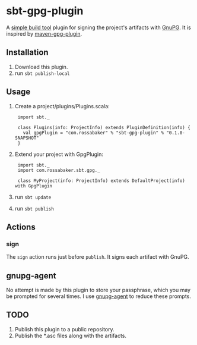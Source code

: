 # sbt-gpg-plugin

A [simple build tool](http://code.google.com/p/simple-build-tool) plugin for signing the project's artifacts with [GnuPG](http://www.gnupg.org/).  It is inspired by [maven-gpg-plugin](http://maven.apache.org/plugins/maven-gpg-plugin/).

## Installation

1. Download this plugin.
2. run `sbt publish-local`

## Usage

1. Create a project/plugins/Plugins.scala:

        import sbt._

        class Plugins(info: ProjectInfo) extends PluginDefinition(info) {
          val gpgPlugin = "com.rossabaker" % "sbt-gpg-plugin" % "0.1.0-SNAPSHOT"
        }

2. Extend your project with GpgPlugin:

        import sbt._
        import com.rossabaker.sbt.gpg._

        class MyProject(info: ProjectInfo) extends DefaultProject(info) with GpgPlugin

3. run `sbt update`
4. run `sbt publish`

## Actions

### sign

The `sign` action runs just before `publish`.  It signs each artifact with GnuPG.

## gnupg-agent

No attempt is made by this plugin to store your passphrase, which you may be prompted for several times.  I use [gnupg-agent](http://www.debian-administration.org/article/Using_gnupg-agent_to_securely_retain_keys) to reduce these prompts.

## TODO

1. Publish this plugin to a public repository.
2. Publish the *.asc files along with the artifacts.
